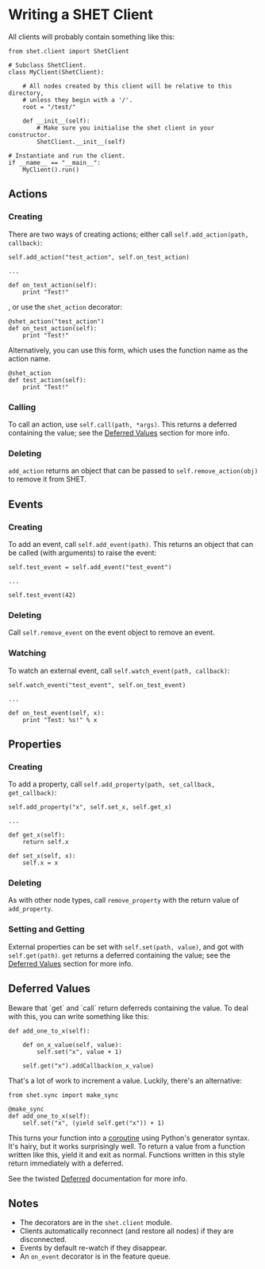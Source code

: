 Writing a SHET Client
=====================

All clients will probably contain something like this:

	from shet.client import ShetClient

	# Subclass ShetClient.
	class MyClient(ShetClient):
		
		# All nodes created by this client will be relative to this directory,
		# unless they begin with a '/'.
		root = "/test/"
		
		def __init__(self):
			# Make sure you initialise the shet client in your constructor.
			ShetClient.__init__(self)

	# Instantiate and run the client.
	if __name__ == "__main__":
		MyClient().run()


Actions
-------

### Creating

There are two ways of creating actions; either call `self.add_action(path, callback)`:

	self.add_action("test_action", self.on_test_action)
	
	...
	
	def on_test_action(self):
		print "Test!"

, or use the `shet_action` decorator:

	@shet_action("test_action")
	def on_test_action(self):
		print "Test!"

Alternatively, you can use this form, which uses the function name as the action name.

	@shet_action
	def test_action(self):
		print "Test!"

### Calling

To call an action, use `self.call(path, *args)`. This returns a deferred containing the value; see the [Deferred Values](#deferred) section for more info.

### Deleting

`add_action` returns an object that can be passed to `self.remove_action(obj)` to remove it from SHET.


Events
------

### Creating

To add an event, call `self.add_event(path)`. This returns an object that can be called (with arguments) to raise the event:

	self.test_event = self.add_event("test_event")
	
	...
	
	self.test_event(42)

### Deleting

Call `self.remove_event` on the event object to remove an event.

### Watching

To watch an external event, call `self.watch_event(path, callback)`:

	self.watch_event("test_event", self.on_test_event)
	
	...
	
	def on_test_event(self, x):
		print "Test: %s!" % x

Properties
----------

### Creating

To add a property, call `self.add_property(path, set_callback, get_callback)`:

	self.add_property("x", self.set_x, self.get_x)
	
	...
	
	def get_x(self):
		return self.x
	
	def set_x(self, x):
		self.x = x

### Deleting

As with other node types, call `remove_property` with the return value of `add_property`.

### Setting and Getting

External properties can be set with `self.set(path, value)`, and got with `self.get(path)`. `get` returns a deferred containing the value; see the [Deferred Values](#deferred) section for more info.

<a name="deferred">

Deferred Values
---------------

</a>
Beware that `get` and `call` return deferreds containing the value. To deal with this, you can write something like this:

	def add_one_to_x(self):
		
		def on_x_value(self, value):
			self.set("x", value + 1)
		
		self.get("x").addCallback(on_x_value)

That's a lot of work to increment a value. Luckily, there's an alternative:

	from shet.sync import make_sync
	
	@make_sync
	def add_one_to_x(self):
		self.set("x", (yield self.get("x")) + 1)

This turns your function into a [coroutine](http://www.python.org/dev/peps/pep-0342/) using Python's generator syntax. It's hairy, but it works surprisingly well. To return a value from a function written like this, yield it and exit as normal. Functions written in this style return immediately with a deferred.

See the twisted [Deferred](http://twistedmatrix.com/documents/current/core/howto/defer.html) documentation for more info.

Notes
-----

- The decorators are in the `shet.client` module.
- Clients automatically reconnect (and restore all nodes) if they are disconnected.
- Events by default re-watch if they disappear.
- An `on_event` decorator is in the feature queue.
